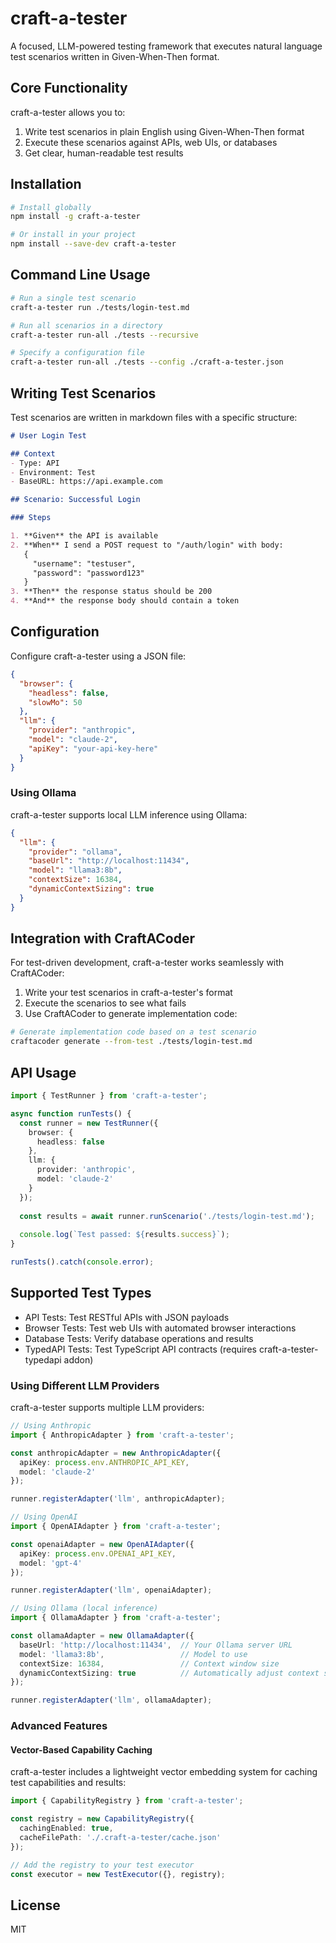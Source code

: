 # craft-a-tester

A focused, LLM-powered testing framework that executes natural language test scenarios written in Given-When-Then format.

## Core Functionality

craft-a-tester allows you to:

1. Write test scenarios in plain English using Given-When-Then format
2. Execute these scenarios against APIs, web UIs, or databases
3. Get clear, human-readable test results

## Installation

```bash
# Install globally
npm install -g craft-a-tester

# Or install in your project
npm install --save-dev craft-a-tester
```

## Command Line Usage

```bash
# Run a single test scenario
craft-a-tester run ./tests/login-test.md

# Run all scenarios in a directory
craft-a-tester run-all ./tests --recursive

# Specify a configuration file
craft-a-tester run-all ./tests --config ./craft-a-tester.json
```

## Writing Test Scenarios

Test scenarios are written in markdown files with a specific structure:

```markdown
# User Login Test

## Context
- Type: API
- Environment: Test
- BaseURL: https://api.example.com

## Scenario: Successful Login

### Steps

1. **Given** the API is available
2. **When** I send a POST request to "/auth/login" with body:
   {
     "username": "testuser",
     "password": "password123"
   }
3. **Then** the response status should be 200
4. **And** the response body should contain a token
```

## Configuration

Configure craft-a-tester using a JSON file:

```json
{
  "browser": {
    "headless": false,
    "slowMo": 50
  },
  "llm": {
    "provider": "anthropic",
    "model": "claude-2",
    "apiKey": "your-api-key-here"
  }
}
```

### Using Ollama

craft-a-tester supports local LLM inference using Ollama:

```json
{
  "llm": {
    "provider": "ollama",
    "baseUrl": "http://localhost:11434",
    "model": "llama3:8b",
    "contextSize": 16384,
    "dynamicContextSizing": true
  }
}
```

## Integration with CraftACoder

For test-driven development, craft-a-tester works seamlessly with CraftACoder:

1. Write your test scenarios in craft-a-tester's format
2. Execute the scenarios to see what fails
3. Use CraftACoder to generate implementation code:

```bash
# Generate implementation code based on a test scenario
craftacoder generate --from-test ./tests/login-test.md
```

## API Usage

```typescript
import { TestRunner } from 'craft-a-tester';

async function runTests() {
  const runner = new TestRunner({
    browser: {
      headless: false
    },
    llm: {
      provider: 'anthropic',
      model: 'claude-2'
    }
  });
  
  const results = await runner.runScenario('./tests/login-test.md');
  
  console.log(`Test passed: ${results.success}`);
}

runTests().catch(console.error);
```

## Supported Test Types

- API Tests: Test RESTful APIs with JSON payloads
- Browser Tests: Test web UIs with automated browser interactions
- Database Tests: Verify database operations and results
- TypedAPI Tests: Test TypeScript API contracts (requires craft-a-tester-typedapi addon)

### Using Different LLM Providers

craft-a-tester supports multiple LLM providers:

```typescript
// Using Anthropic
import { AnthropicAdapter } from 'craft-a-tester';

const anthropicAdapter = new AnthropicAdapter({
  apiKey: process.env.ANTHROPIC_API_KEY,
  model: 'claude-2'
});

runner.registerAdapter('llm', anthropicAdapter);

// Using OpenAI
import { OpenAIAdapter } from 'craft-a-tester';

const openaiAdapter = new OpenAIAdapter({
  apiKey: process.env.OPENAI_API_KEY,
  model: 'gpt-4'
});

runner.registerAdapter('llm', openaiAdapter);

// Using Ollama (local inference)
import { OllamaAdapter } from 'craft-a-tester';

const ollamaAdapter = new OllamaAdapter({
  baseUrl: 'http://localhost:11434',  // Your Ollama server URL
  model: 'llama3:8b',                 // Model to use
  contextSize: 16384,                 // Context window size
  dynamicContextSizing: true          // Automatically adjust context size
});

runner.registerAdapter('llm', ollamaAdapter);
```

### Advanced Features

#### Vector-Based Capability Caching

craft-a-tester includes a lightweight vector embedding system for caching test capabilities and results:

```typescript
import { CapabilityRegistry } from 'craft-a-tester';

const registry = new CapabilityRegistry({
  cachingEnabled: true,
  cacheFilePath: './.craft-a-tester/cache.json'
});

// Add the registry to your test executor
const executor = new TestExecutor({}, registry);
```

## License

MIT